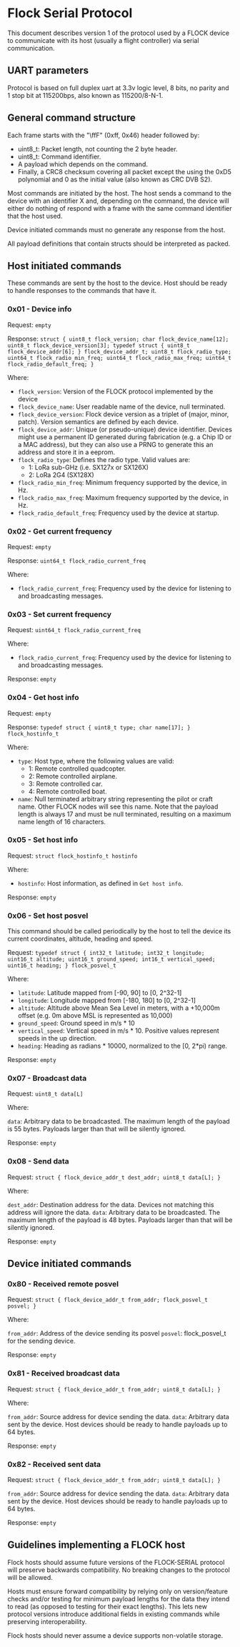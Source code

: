 # Flock Serial Protocol

This document describes version 1 of the protocol used by a
FLOCK device to communicate with its host (usually a flight
controller) via serial communication.

## UART parameters

Protocol is based on full duplex uart at 3.3v logic level, 8 bits,
no parity and 1 stop bit at 115200bps, also known as 115200/8-N-1.

## General command structure

Each frame starts with the "\ffF" (0xff, 0x46) header
followed by:

- uint8_t: Packet length, not counting the 2 byte header.
- uint8_t: Command identifier.
- A payload which depends on the command.
- Finally, a CRC8 checksum covering all packet except the using
the 0xD5 polynomial and 0 as the initial value (also known as CRC
DVB S2).

Most commands are initiated by the host. The host sends a command to the
device with an identifier X and, depending on the command,
the device will either do nothing of respond with a frame with the
same command identifier that the host used.

Device initiated commands must no generate any response from the
host.

All payload definitions that contain structs should be interpreted
as packed.

## Host initiated commands

These commands are sent by the host to the device. Host should be
ready to handle responses to the commands that have it.

### 0x01 - Device info

Request: `empty`

Response: ```struct {
    uint8_t flock_version;
    char flock_device_name[12];
    uint8_t flock_device_version[3];
    typedef struct {
            uint8_t flock_device_addr[6];
    } flock_device_addr_t;
    uint8_t flock_radio_type;
    uint64_t flock_radio_min_freq;
    uint64_t flock_radio_max_freq;
    uint64_t flock_radio_default_freq;
}```


Where:

- `flock_version`: Version of the FLOCK protocol implemented by the device
- `flock_device_name`: User readable name of the device, null terminated.
- `flock_device_version`: Flock device version as a triplet of (major, minor, patch). Version semantics are defined by
each device.
- `flock_device_addr`: Unique (or pseudo-unique) device identifier. Devices might use a permanent ID generated during fabrication (e.g. a Chip ID or a MAC address), but they can also use a PRNG to
generate this an address and store it in a eeprom.
- `flock_radio_type`: Defines the radio type. Valid values are:
    - 1: LoRa sub-GHz (i.e. SX127x or SX126X)
    - 2: LoRa 2G4 (SX128X)
- `flock_radio_min_freq`: Minimum frequency supported by the device, in Hz.
- `flock_radio_max_freq`: Maximum frequency supported by the device, in Hz.
- `flock_radio_default_freq`: Frequency used by the device at
startup.

### 0x02 - Get current frequency

Request: `empty`

Response: ```uint64_t flock_radio_current_freq```

Where:

- `flock_radio_current_freq`: Frequency used by the device for
listening to and broadcasting messages.

### 0x03 - Set current frequency

Request: ```uint64_t flock_radio_current_freq```

Where:

- `flock_radio_current_freq`: Frequency used by the device for
listening to and broadcasting messages.

Response: `empty`

### 0x04 - Get host info

Request: `empty`

Response: ```typedef struct {
    uint8_t type;
    char name[17];
} flock_hostinfo_t```

Where:

- `type`: Host type, where the following values are valid:
  - 1: Remote controlled quadcopter.
  - 2: Remote controlled airplane.
  - 3: Remote controlled car.
  - 4: Remote controlled boat.
- `name`: Null terminated arbitrary string representing the pilot
or craft name. Other FLOCK nodes will see this name. Note that the payload
length is always 17 and must be null terminated, resulting on a maximum name
length of 16 characters.

### 0x05 - Set host info

Request: ```struct flock_hostinfo_t hostinfo```

Where:

- `hostinfo`: Host information, as defined in `Get host info`.

Response: `empty`

### 0x06 - Set host posvel

This command should be called periodically by the host to tell
the device its current coordinates, altitude, heading and speed.

Request: ```typedef struct {
    int32_t latitude;
    int32_t longitude;
    uint16_t altitude;
    uint16_t ground_speed;
    int16_t vertical_speed;
    uint16_t heading;
} flock_posvel_t```

Where:

- `latitude`: Latitude mapped from [-90, 90] to [0, 2^32-1]
- `longitude`: Longitude mapped from [-180, 180] to [0, 2^32-1]
- `altitude`: Altitude above Mean Sea Level in meters, with a
+10,000m offset (e.g. 0m above MSL is represented as 10,000)
- `ground_speed`: Ground speed in m/s * 10
- `vertical_speed`: Vertical speed in m/s * 10. Positive values
represent speeds in the up direction.
- `heading`: Heading as radians * 10000, normalized to the [0, 2*pi) range.

Response: `empty`

### 0x07 - Broadcast data

Request: ```uint8_t data[L]```

Where:

`data`: Arbitrary data to be broadcasted. The maximum length of 
the payload is 55 bytes. Payloads larger than that will be
silently ignored.

Response: `empty`

### 0x08 - Send data

Request: ```struct {
    flock_device_addr_t dest_addr;
    uint8_t data[L];
}```

Where:

`dest_addr`: Destination address for the data. Devices not 
matching this address will ignore the data.
`data`: Arbitrary data to be broadcasted. The maximum length of 
the payload is 48 bytes. Payloads larger than that will be
silently ignored.

Response: `empty`

## Device initiated commands

### 0x80 - Received remote posvel

Request: ```struct {
    flock_device_addr_t from_addr;
    flock_posvel_t posvel;
}```

Where:

`from_addr`: Address of the device sending its posvel
`posvel`: flock_posvel_t for the sending device.

Response: `empty`

### 0x81 - Received broadcast data

Request: ```struct {
    flock_device_addr_t from_addr;
    uint8_t data[L];
}```

Where:

`from_addr`: Source address for device sending the data.
`data`: Arbitrary data sent by the device. Host devices should be ready to
handle payloads up to 64 bytes.

Response: `empty`

### 0x82 - Received sent data

Request: ```struct {
    flock_device_addr_t from_addr;
    uint8_t data[L];
}```

`from_addr`: Source address for device sending the data.
`data`: Arbitrary data sent by the device. Host devices should be ready to
handle payloads up to 64 bytes.

Response: `empty`


## Guidelines implementing a FLOCK host

Flock hosts should assume future versions of the FLOCK-SERIAL
protocol will preserve backwards compatibility. No breaking
changes to the protocol will be allowed.

Hosts must ensure forward compatibility by relying only on
version/feature checks and/or testing for minimum payload lengths
for the data they intend to read (as opposed to testing for their
exact lengths). This lets new protocol versions introduce
additional fields in existing commands while preserving
interoperability.

Flock hosts should never assume a device supports non-volatile
storage.
